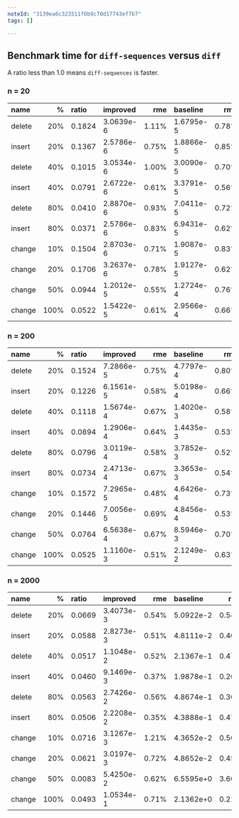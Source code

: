 ```yaml
---
noteId: "3139ea6c323511f0b9c70d17743ef7b7"
tags: []

---
```


## Benchmark time for `diff-sequences` versus `diff`

A ratio less than 1.0 means `diff-sequences` is faster.

### n = 20

| name   |    % | ratio  | improved  |   rme | baseline  |   rme |
| :----- | ---: | :----- | :-------- | ----: | :-------- | ----: |
| delete |  20% | 0.1824 | 3.0639e-6 | 1.11% | 1.6795e-5 | 0.78% |
| insert |  20% | 0.1367 | 2.5786e-6 | 0.75% | 1.8866e-5 | 0.85% |
| delete |  40% | 0.1015 | 3.0534e-6 | 1.00% | 3.0090e-5 | 0.70% |
| insert |  40% | 0.0791 | 2.6722e-6 | 0.61% | 3.3791e-5 | 0.56% |
| delete |  80% | 0.0410 | 2.8870e-6 | 0.93% | 7.0411e-5 | 0.72% |
| insert |  80% | 0.0371 | 2.5786e-6 | 0.83% | 6.9431e-5 | 0.62% |
| change |  10% | 0.1504 | 2.8703e-6 | 0.71% | 1.9087e-5 | 0.83% |
| change |  20% | 0.1706 | 3.2637e-6 | 0.78% | 1.9127e-5 | 0.62% |
| change |  50% | 0.0944 | 1.2012e-5 | 0.55% | 1.2724e-4 | 0.76% |
| change | 100% | 0.0522 | 1.5422e-5 | 0.61% | 2.9566e-4 | 0.66% |

### n = 200

| name   |    % | ratio  | improved  |   rme | baseline  |   rme |
| :----- | ---: | :----- | :-------- | ----: | :-------- | ----: |
| delete |  20% | 0.1524 | 7.2866e-5 | 0.75% | 4.7797e-4 | 0.80% |
| insert |  20% | 0.1226 | 6.1561e-5 | 0.58% | 5.0198e-4 | 0.66% |
| delete |  40% | 0.1118 | 1.5674e-4 | 0.67% | 1.4020e-3 | 0.58% |
| insert |  40% | 0.0894 | 1.2906e-4 | 0.64% | 1.4435e-3 | 0.53% |
| delete |  80% | 0.0796 | 3.0119e-4 | 0.58% | 3.7852e-3 | 0.52% |
| insert |  80% | 0.0734 | 2.4713e-4 | 0.67% | 3.3653e-3 | 0.54% |
| change |  10% | 0.1572 | 7.2965e-5 | 0.48% | 4.6426e-4 | 0.73% |
| change |  20% | 0.1446 | 7.0056e-5 | 0.69% | 4.8456e-4 | 0.53% |
| change |  50% | 0.0764 | 6.5638e-4 | 0.67% | 8.5946e-3 | 0.70% |
| change | 100% | 0.0525 | 1.1160e-3 | 0.51% | 2.1249e-2 | 0.63% |

### n = 2000

| name   |    % | ratio  | improved  |   rme | baseline  |   rme |
| :----- | ---: | :----- | :-------- | ----: | :-------- | ----: |
| delete |  20% | 0.0669 | 3.4073e-3 | 0.54% | 5.0922e-2 | 0.54% |
| insert |  20% | 0.0588 | 2.8273e-3 | 0.51% | 4.8111e-2 | 0.46% |
| delete |  40% | 0.0517 | 1.1048e-2 | 0.52% | 2.1367e-1 | 0.47% |
| insert |  40% | 0.0460 | 9.1469e-3 | 0.37% | 1.9878e-1 | 0.26% |
| delete |  80% | 0.0563 | 2.7426e-2 | 0.56% | 4.8674e-1 | 0.36% |
| insert |  80% | 0.0506 | 2.2208e-2 | 0.35% | 4.3888e-1 | 0.47% |
| change |  10% | 0.0716 | 3.1267e-3 | 1.21% | 4.3652e-2 | 0.56% |
| change |  20% | 0.0621 | 3.0197e-3 | 0.72% | 4.8652e-2 | 0.45% |
| change |  50% | 0.0083 | 5.4250e-2 | 0.62% | 6.5595e+0 | 3.60% |
| change | 100% | 0.0493 | 1.0534e-1 | 0.71% | 2.1362e+0 | 0.21% |

